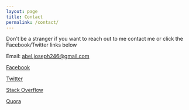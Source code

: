 ```yaml
---
layout: page
title: Contact
permalink: /contact/
---
```


Don't be a stranger if you want to reach out to me contact me or click the Facebook/Twitter links below

Email: abel.joseph246@gmail.com

[Facebook](https://www.facebook.com/joe.abel)

[Twitter](https://twitter.com/supernerd200)

[Stack Overflow](https://stackoverflow.com/users/9927423/joe-a)

[Quora](https://www.quora.com/profile/Joe-Abel-2)
